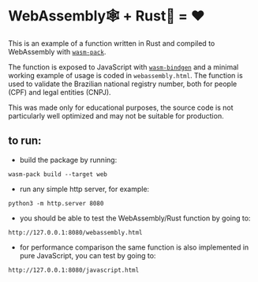 # WebAssembly🕸️ + Rust🦀 = ❤️

This is an example of a function written in Rust and compiled to WebAssembly with [`wasm-pack`](https://crates.io/crates/wasm-pack).

The function is exposed to JavaScript with [`wasm-bindgen`](https://crates.io/crates/wasm-bindgen) and a minimal working example of usage is coded in `webassembly.html`. The function is used to validate the Brazilian national registry number, both for people (CPF) and legal entities (CNPJ).

This was made only for educational purposes, the source code is not particularly well optimized and may not be suitable for production.

## to run:

- build the package by running:

`wasm-pack build --target web`

- run any simple http server, for example:

`python3 -m http.server 8080`

- you should be able to test the WebAssembly/Rust function by going to:

`http://127.0.0.1:8080/webassembly.html`

- for performance comparison the same function is also implemented in pure JavaScript, you can test by going to:

`http://127.0.0.1:8080/javascript.html`

